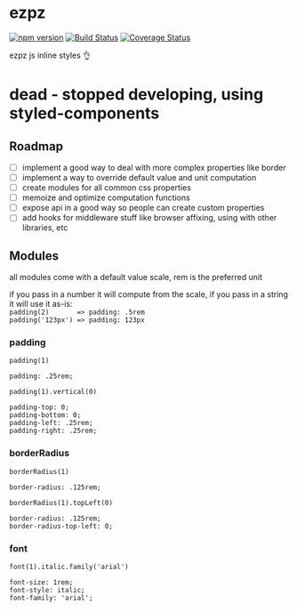 # ezpz
[![npm version](https://badge.fury.io/js/ezpz.svg)](https://badge.fury.io/js/ezpz)
[![Build Status](https://travis-ci.org/lazopm/ezpz.svg?branch=master)](https://travis-ci.org/lazopm/ezpz)
[![Coverage Status](https://coveralls.io/repos/github/lazopm/ezpz/badge.svg?branch=master)](https://coveralls.io/github/lazopm/ezpz?branch=master)  

ezpz js inline styles :ok_hand:

# dead - stopped developing, using styled-components

## Roadmap
- [ ] implement a good way to deal with more complex properties like border 
- [ ] implement a way to override default value and unit computation
- [ ] create modules for all common css properties
- [ ] memoize and optimize computation functions
- [ ] expose api in a good way so people can create custom properties
- [ ] add hooks for middleware stuff like browser affixing, using with other libraries, etc

## Modules
all modules come with a default value scale, rem is the preferred unit 

if you pass in a number it will compute from the scale, if you pass in a string it will use it as-is:  
`padding(2)       => padding: .5rem`  
`padding('123px') => padding: 123px`

### padding
`padding(1)`
```
padding: .25rem;
```

`padding(1).vertical(0)`
```
padding-top: 0;
padding-bottom: 0;
padding-left: .25rem;
padding-right: .25rem;
```
### borderRadius
`borderRadius(1)`
```
border-radius: .125rem;
```

`borderRadius(1).topLeft(0)`
```
border-radius: .125rem;
border-radius-top-left: 0;
```

### font
`font(1).italic.family('arial')`
```
font-size: 1rem;
font-style: italic;
font-family: 'arial';
```
